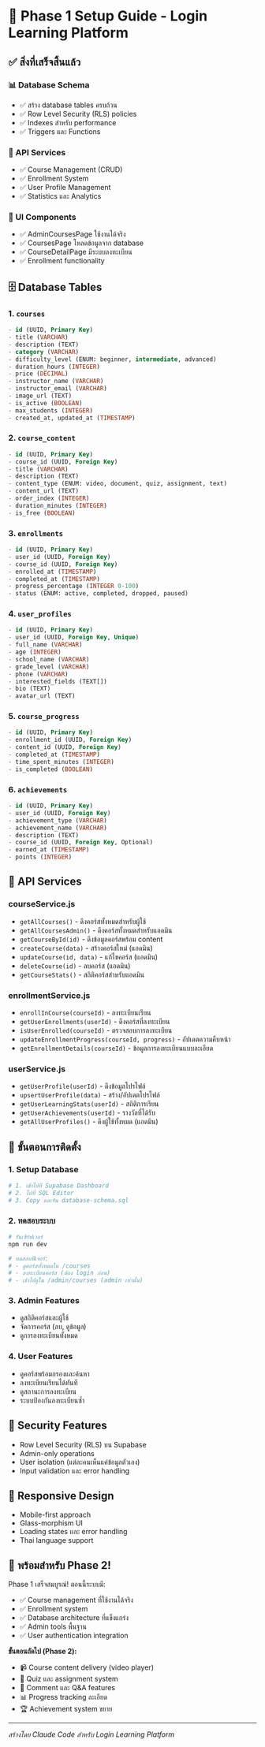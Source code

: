# 🚀 Phase 1 Setup Guide - Login Learning Platform

## ✅ สิ่งที่เสร็จสิ้นแล้ว

### 📊 Database Schema
- ✅ สร้าง database tables ครบถ้วน
- ✅ Row Level Security (RLS) policies
- ✅ Indexes สำหรับ performance
- ✅ Triggers และ Functions

### 🔧 API Services
- ✅ Course Management (CRUD)
- ✅ Enrollment System
- ✅ User Profile Management
- ✅ Statistics และ Analytics

### 🎨 UI Components
- ✅ AdminCoursesPage ใช้งานได้จริง
- ✅ CoursesPage โหลดข้อมูลจาก database
- ✅ CourseDetailPage มีระบบลงทะเบียน
- ✅ Enrollment functionality

## 🗄️ Database Tables

### 1. `courses`
```sql
- id (UUID, Primary Key)
- title (VARCHAR)
- description (TEXT)
- category (VARCHAR)
- difficulty_level (ENUM: beginner, intermediate, advanced)
- duration_hours (INTEGER)
- price (DECIMAL)
- instructor_name (VARCHAR)
- instructor_email (VARCHAR)
- image_url (TEXT)
- is_active (BOOLEAN)
- max_students (INTEGER)
- created_at, updated_at (TIMESTAMP)
```

### 2. `course_content`
```sql
- id (UUID, Primary Key)
- course_id (UUID, Foreign Key)
- title (VARCHAR)
- description (TEXT)
- content_type (ENUM: video, document, quiz, assignment, text)
- content_url (TEXT)
- order_index (INTEGER)
- duration_minutes (INTEGER)
- is_free (BOOLEAN)
```

### 3. `enrollments`
```sql
- id (UUID, Primary Key)
- user_id (UUID, Foreign Key)
- course_id (UUID, Foreign Key)
- enrolled_at (TIMESTAMP)
- completed_at (TIMESTAMP)
- progress_percentage (INTEGER 0-100)
- status (ENUM: active, completed, dropped, paused)
```

### 4. `user_profiles`
```sql
- id (UUID, Primary Key)
- user_id (UUID, Foreign Key, Unique)
- full_name (VARCHAR)
- age (INTEGER)
- school_name (VARCHAR)
- grade_level (VARCHAR)
- phone (VARCHAR)
- interested_fields (TEXT[])
- bio (TEXT)
- avatar_url (TEXT)
```

### 5. `course_progress`
```sql
- id (UUID, Primary Key)
- enrollment_id (UUID, Foreign Key)
- content_id (UUID, Foreign Key)
- completed_at (TIMESTAMP)
- time_spent_minutes (INTEGER)
- is_completed (BOOLEAN)
```

### 6. `achievements`
```sql
- id (UUID, Primary Key)
- user_id (UUID, Foreign Key)
- achievement_type (VARCHAR)
- achievement_name (VARCHAR)
- description (TEXT)
- course_id (UUID, Foreign Key, Optional)
- earned_at (TIMESTAMP)
- points (INTEGER)
```

## 🔧 API Services

### courseService.js
- `getAllCourses()` - ดึงคอร์สทั้งหมดสำหรับผู้ใช้
- `getAllCoursesAdmin()` - ดึงคอร์สทั้งหมดสำหรับแอดมิน
- `getCourseById(id)` - ดึงข้อมูลคอร์สพร้อม content
- `createCourse(data)` - สร้างคอร์สใหม่ (แอดมิน)
- `updateCourse(id, data)` - แก้ไขคอร์ส (แอดมิน)
- `deleteCourse(id)` - ลบคอร์ส (แอดมิน)
- `getCourseStats()` - สถิติคอร์สสำหรับแอดมิน

### enrollmentService.js
- `enrollInCourse(courseId)` - ลงทะเบียนเรียน
- `getUserEnrollments(userId)` - ดึงคอร์สที่ลงทะเบียน
- `isUserEnrolled(courseId)` - ตรวจสอบการลงทะเบียน
- `updateEnrollmentProgress(courseId, progress)` - อัปเดตความคืบหน้า
- `getEnrollmentDetails(courseId)` - ข้อมูลการลงทะเบียนแบบละเอียด

### userService.js
- `getUserProfile(userId)` - ดึงข้อมูลโปรไฟล์
- `upsertUserProfile(data)` - สร้าง/อัปเดตโปรไฟล์
- `getUserLearningStats(userId)` - สถิติการเรียน
- `getUserAchievements(userId)` - รางวัลที่ได้รับ
- `getAllUserProfiles()` - ดึงผู้ใช้ทั้งหมด (แอดมิน)

## 🎯 ขั้นตอนการติดตั้ง

### 1. Setup Database
```bash
# 1. เข้าไปที่ Supabase Dashboard
# 2. ไปที่ SQL Editor
# 3. Copy และรัน database-schema.sql
```

### 2. ทดสอบระบบ
```bash
# รันเซิร์ฟเวอร์
npm run dev

# ทดสอบฟีเจอร์:
# - ดูคอร์สทั้งหมดใน /courses
# - ลงทะเบียนคอร์ส (ต้อง login ก่อน)
# - เข้าไปดูใน /admin/courses (admin เท่านั้น)
```

### 3. Admin Features
- ดูสถิติคอร์สและผู้ใช้
- จัดการคอร์ส (ลบ, ดูข้อมูล)
- ดูการลงทะเบียนทั้งหมด

### 4. User Features  
- ดูคอร์สพร้อมกรองและค้นหา
- ลงทะเบียนเรียนได้ทันที
- ดูสถานะการลงทะเบียน
- ระบบป้องกันลงทะเบียนซ้ำ

## 🔐 Security Features
- Row Level Security (RLS) บน Supabase
- Admin-only operations
- User isolation (แต่ละคนเห็นแค่ข้อมูลตัวเอง)
- Input validation และ error handling

## 📱 Responsive Design
- Mobile-first approach
- Glass-morphism UI
- Loading states และ error handling
- Thai language support

## 🚀 พร้อมสำหรับ Phase 2!

Phase 1 เสร็จสมบูรณ์! ตอนนี้ระบบมี:
- ✅ Course management ที่ใช้งานได้จริง
- ✅ Enrollment system
- ✅ Database architecture ที่แข็งแกร่ง
- ✅ Admin tools พื้นฐาน
- ✅ User authentication integration

**ขั้นตอนถัดไป (Phase 2):**
- 📹 Course content delivery (video player)
- 📝 Quiz และ assignment system
- 💬 Comment และ Q&A features
- 📊 Progress tracking ละเอียด
- 🏆 Achievement system ขยาย

---
*สร้างโดย Claude Code สำหรับ Login Learning Platform*